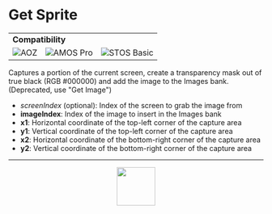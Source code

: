 # Get Sprite
<table><tr><td colspan="4"><b>Compatibility</b></td></tr><tr><td><img src="https://drive.google.com/uc?export=view&id=1NbXQFq8_hw18wZSmQiAaH8PEkx0iN0ue" valign="center" all="AOZ" title="AOZ" /></td><td><img src="https://drive.google.com/uc?export=view&id=1fgABxUMBV1JldXUZcovQuoqBjafQ_Btp" valign="center" all="AMOS Pro" title="AMOS Pro" /></td><td><img src="https://drive.google.com/uc?export=view&id=1YiDmYuEGGLI5L_TGXG6XhiBEmfEpsEcE" valign="center" all="STOS Basic" title="STOS Basic" /></td></tr></table>

Captures a portion of the current screen, create a transparency mask out of true black (RGB #000000) and add the image to the Images bank. (Deprecated, use "Get Image")
- _screenIndex_ (optional): Index of the screen to grab the image from
- **imageIndex**: Index of the image to insert in the Images bank
- **x1**: Horizontal coordinate of the top-left corner of the capture area
- **y1**: Vertical coordinate of the top-left corner of the capture area
- **x2**: Horizontal coordinate of the bottom-right corner of the capture area
- **y2**: Vertical coordinate of the bottom-right corner of the capture area
---
<p align="center"><img valign="middle" width="76px" src="https://drive.google.com/uc?export=view&id=1c2KO0LJpvMS9X9CAGV6dOfciR7OWhdKA" /></p>